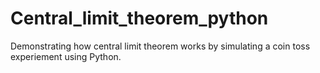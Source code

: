 # Central_limit_theorem_python

Demonstrating how central limit theorem works by simulating a coin toss experiement using Python.
